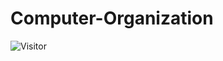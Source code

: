 # Computer-Organization
![Visitor](https://visitor-badge.laobi.icu/badge?page_id=Masrik-Dahir.repoName)
